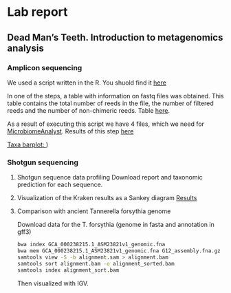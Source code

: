 # Lab report
## Dead Man’s Teeth. Introduction to metagenomics analysis
### Amplicon sequencing
We used a script written in the R. You shuold find it [here](https://github.com/rereremin/BI/tree/project7/scripts)

In one of the steps, a table with information on fastq files was obtained. This table contains the total number of reeds in the file, the number of filtered reeds and the number of non-chimeric reeds. Table [here](https://github.com/rereremin/BI/tree/project7/results).

As a result of executing this script we have 4 files, which we need for [MicrobiomeAnalyst](https://www.microbiomeanalyst.ca/MicrobiomeAnalyst/ModuleView.xhtml). Results of this step [here](https://github.com/rereremin/BI/tree/project7/results) 

[Taxa barplot: ](https://github.com/rereremin/BI/blob/project7/results/taxa_alpha_2.svg))

### Shotgun sequencing
1. Shotgun sequence data profiling
   Download report and taxonomic prediction for each sequence.
2. Visualization of the Kraken results as a Sankey diagram
   [Results](https://github.com/rereremin/BI/blob/project7/results/sankey-SRR957742_reads.report.html)
3. Comparison with ancient Tannerella forsythia genome

   Download data for the T. forsythia (genome in fasta and annotation in gff3)

   ```bash
   bwa index GCA_000238215.1_ASM23821v1_genomic.fna
   bwa mem GCA_000238215.1_ASM23821v1_genomic.fna G12_assembly.fna.gz > alignment.sam
   samtools view -S -b alignment.sam > alignment.bam
   samtools sort alignment.bam -o alignment_sorted.bam
   samtools index alignment_sort.bam
   ```
   Then visualized with IGV.
